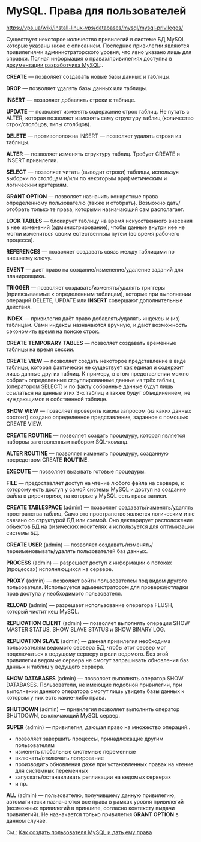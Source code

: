 # MySQL. Права для пользователей

https://vps.ua/wiki/install-linux-vps/databases/mysql/mysql-privileges/

Существует некоторое количество привилегий в системе БД MySQL которые указаны ниже с описанием. Последние привилегии являются привилегиями администраторского уровня, что явно указано лишь для справки. Полная информация о правах/привилегиях доступна в [документации разработчика MySQL](http://dev.mysql.com/doc/refman/5.7/en/privileges-provided.html):.

**CREATE** — позволяет создавать новые базы данных и таблицы.

**DROP** — позволяет удалять базы данных или таблицы.

**INSERT** — позволяет добавлять строки к таблице.

**UPDATE** — позволяет изменять содержание строк таблиц. Не путать с ALTER, которая позволяет изменять саму структуру таблиц (количество строк/столбцов, типы столбцов).

**DELETE** — противоположна INSERT — позволяет удалять строки из таблицы.

**ALTER** — позволяет изменять структуру таблиц. Требует CREATE и INSERT привилегии.

**SELECT** — позволяет читать (выводит строки) таблицы, используя выборки по столбцам и/или по некоторым арифметическим и логическим критериям.

**GRANT OPTION** — позволяет назначить конкретные права определенному пользователю (также и отобрать). Возможно дать/отобрать только те права, которыми назначающий сам располагает.

**LOCK TABLES** — блокирует таблицу на время искусственного внесения в нее изменений (администрирование), чтобы данные внутри нее не могли измениться своим естественным путем (во время рабочего процесса).

**REFERENCES** — позволяет создавать связь между таблицами по внешнему ключу.

**EVENT** — дает право на создание/изменение/удаление заданий для планировщика.

**TRIGGER** — позволяет создавать/изменять/удалять триггеры (привязываемые к определенным таблицам), которые при выполнении операций DELETE, UPDATE или **INSERT** совершают дополнительные действия.

**INDEX** — привилегия даёт право добавлять/удалять индексы к (из) таблицам. Сами индексы назначаются вручную, и дают возможность сэкономить время на поиске строк.

**CREATE TEMPORARY TABLES** — позволяет создавать временные таблицы на время сессии.

**CREATE VIEW** — позволяет создать некоторое представление в виде таблицы, которая фактически не существует как единая и содержит лишь данные других таблиц. К примеру, в этом представлении можно собрать определенные сгруппированные данные из трёх таблиц (оператором SELECT) и по факту собранные данные будут лишь ссылаться на данные этих 3-х таблиц и также будут объединением, не нуждающимся в собственной таблице.

**SHOW VIEW** — позволяет проверить каким запросом (из каких данных состоит) создано определенное представление, заданное с помощью CREATE VIEW.

**CREATE ROUTINE** — позволяет создать процедуру, которая является набором заготовленным набором SQL-команд.

**ALTER ROUTINE** — позволяет изменить процедуру, созданную посредством CREATE **ROUTINE**.

**EXECUTE** — позволяет вызывать готовые процедуры.

**FILE** — предоставляет доступ на чтение любого файла на сервере, к которому есть доступ у самой системы MySQL и доступ на создание файла в директориях, на которые у MySQL есть права записи.

**CREATE TABLESPACE** (admin) — позволяет создавать/изменять/удалять пространства таблиц. Само это пространство является логическим и не связано со структурой БД или схемой. Оно декларирует расположение объектов БД на физических носителях и используется для оптимизации системы БД.

**CREATE USER** (admin) — позволяет создавать/изменять/переименовывать/удалять пользователей баз данных.

**PROCESS** (admin) — разрешает доступ к информации о потоках (процессах) исполняющихся на сервере.

**PROXY** (admin) — позволяет войти пользователем под видом другого пользователя. Используется администратором для проверки/отладки прав доступа у необходимого пользователя.

**RELOAD** (admin) — разрешает использование оператора FLUSH, который чистит кеш MySQL.

**REPLICATION CLIENT** (admin) — позволяет выполнять операции SHOW MASTER STATUS, SHOW SLAVE STATUS и SHOW BINARY LOG.

**REPLICATION SLAVE** (admin) — данная привилегия необходима пользователям ведомого сервера БД, чтобы этот сервер мог подключаться к ведущему серверу в роли ведомого. Без этой привилегии ведомые сервера не смогут запрашивать обновления баз данных и таблиц у ведущего сервера.

**SHOW DATABASES** (admin) — позволяет выполнять оператор SHOW DATABASES. Пользователи, не имеющие подобной привилегии, при выполнении данного оператора смогут лишь увидеть базы данных к которым у них есть какие-либо права.

**SHUTDOWN** (admin) — привилегия позволяет выполнить оператор SHUTDOWN, выключающий MySQL сервер.

**SUPER** (admin) — привилегия, дающая право на множество операций:.

* позволяет завершить процессы, принадлежащие другим пользователям
* изменить глобальные системные переменные
* включать/отключать логирование
* производить обновления даже при установленных правах на чтение для системных переменных
* запускать/останавливать репликации на ведомых серверах
* и пр.

**ALL** (admin) — пользователю, получившему данную привилегию, автоматически назначаются все права в рамках уровня привилегий (возможных привилегий в принципе, согласно контексту выдачи привилегий). Не назначается только привилегия **GRANT OPTION** в данном случае.


См.: [Как создать пользователя MySQL и дать ему права](/e-note/mysql/create_user)

